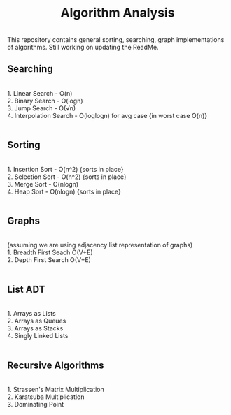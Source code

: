 <div align="center"><h1>Algorithm Analysis</h1></div>
<br>
This repository contains general sorting, searching, graph implementations of algorithms. Still working on updating the ReadMe.
<br>
<h2> Searching </h2>
<br>
1. Linear Search - O(n) <br>
2. Binary Search - O(logn)<br>
3. Jump Search - O(√n)<br>
4. Interpolation Search - O(loglogn) for avg case {in worst case O(n)}<br>
<br>
<h2> Sorting </h2>
<br>
1. Insertion Sort - O(n^2) {sorts in place}<br>
2. Selection Sort - O(n^2) {sorts in place}<br>
3. Merge Sort - O(nlogn)<br>
4. Heap Sort - O(nlogn) {sorts in place}<br>
<br>
<h2> Graphs </h2>
<br>
(assuming we are using adjacency list representation of graphs)<br>
1. Breadth First Seach O(V+E)<br>
2. Depth First Search O(V+E)<br>
<br>
<h2> List ADT </h2>
<br>
1. Arrays as Lists<br>
2. Arrays as Queues<br>
3. Arrays as Stacks<br>
4. Singly Linked Lists<br>
<br>
<h2> Recursive Algorithms </h2>
<br>
1. Strassen's Matrix Multiplication <br>
2. Karatsuba Multiplication<br>
3. Dominating Point<br>
